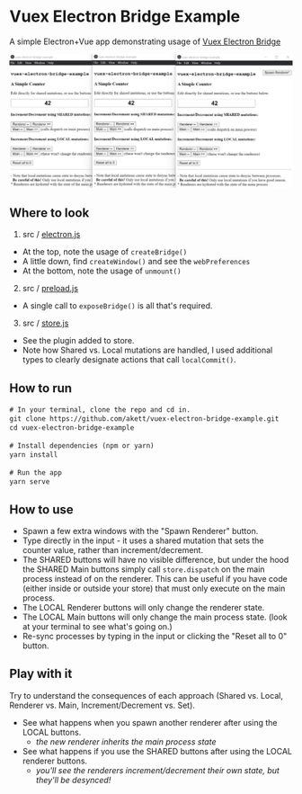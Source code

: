 # Vuex Electron Bridge Example

A simple Electron+Vue app demonstrating usage of [Vuex Electron Bridge](https://github.com/akett/vuex-electron-bridge)

![screenshot](./public/screenshot.jpg)

## Where to look

1. src / [electron.js](./src/electron.js)

- At the top, note the usage of `createBridge()`
- A little down, find `createWindow()` and see the `webPreferences`
- At the bottom, note the usage of `unmount()`

2. src / [preload.js](./src/preload.js)

- A single call to `exposeBridge()` is all that's required.

3. src / [store.js](./src/store.js)

- See the plugin added to store.
- Note how Shared vs. Local mutations are handled, I used additional types to clearly designate actions that
  call `localCommit()`.

## How to run

```
# In your terminal, clone the repo and cd in.
git clone https://github.com/akett/vuex-electron-bridge-example.git
cd vuex-electron-bridge-example

# Install dependencies (npm or yarn)
yarn install

# Run the app
yarn serve
```

## How to use

- Spawn a few extra windows with the "Spawn Renderer" button.
- Type directly in the input - it uses a shared mutation that sets the counter value, rather than increment/decrement.
- The SHARED buttons will have no visible difference, but under the hood the SHARED Main buttons simply
  call `store.dispatch` on the main process instead of on the renderer. This can be useful if you have code (either
  inside or outside your store) that must only execute on the main process.
- The LOCAL Renderer buttons will only change the renderer state.
- The LOCAL Main buttons will only change the main process state. (look at your terminal to see what's going on.)
- Re-sync processes by typing in the input or clicking the "Reset all to 0" button.

## Play with it

Try to understand the consequences of each approach (Shared vs. Local, Renderer vs. Main, Increment/Decrement vs. Set).

- See what happens when you spawn another renderer after using the LOCAL buttons.
    - *the new renderer inherits the main process state*
- See what happens if you use the SHARED buttons after using the LOCAL renderer buttons.
    - *you'll see the renderers increment/decrement their own state, but they'll be desynced!*
